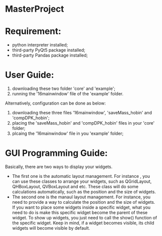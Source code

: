 # MasterProject
# Requirement:
   - python interpreter installed;
   - third-party PyQt5 package installed;
   - third-party Pandas package installed;

# User Guide:
   1. downloading these two folder 'core' and 'example';
   2. running the '16mainwindow' file of the 'example' folder.
   
   Alternatively, configuration can be done as below:
   1. downloading these three files '16mainwindow', 'saveMass_hobin' and 'compDPK_hobin'; 
   2. placing the 'saveMass_hobin' and 'compDPK_hobin' files in your 'core' folder; 
   3. plcaing the '16mainwindow' file in you 'example' folder;
   
# GUI Programming Guide:

   Basically, there are two ways to display your widgets. 
   - The first one is the automatic layout management. For instance , you can use these classes to arrange your widgets, such as QGridLayout, QHBoxLayout, QVBoxLayout and etc. These class will do some calculations automatically, such as the position and the size of widgets. 
   - The second one is the manaul layout management. For instance, you need to provide a way to calculate the position and the size of widgets. If you want to place some widgets inside a specific widget, what you need to do is make this specific widget become the parent of these widget. To show up widgets, you just need to call the show() function of the specific widget. Keep in mind, if a widget becomes visible, its child widgets will become visible by default. 

